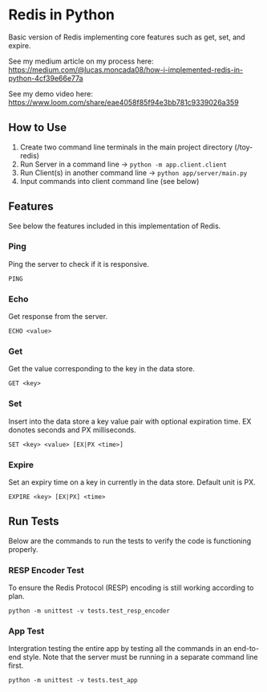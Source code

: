 # Redis in Python
Basic version of Redis implementing core features such as get, set, and expire.

See my medium article on my process here: https://medium.com/@lucas.moncada08/how-i-implemented-redis-in-python-4cf39e66e77a

See my demo video here: https://www.loom.com/share/eae4058f85f94e3bb781c9339026a359

## How to Use

1. Create two command line terminals in the main project directory (/toy-redis)
1. Run Server in a command line -> ```python -m app.client.client```
2. Run Client(s) in another command line -> ```python app/server/main.py```
3. Input commands into client command line (see below)

## Features
See below the features included in this implementation of Redis.

### Ping
Ping the server to check if it is responsive.
```
PING
```

### Echo
Get response from the server.
```
ECHO <value>
```

### Get
Get the value corresponding to the key in the data store.
```
GET <key>
```

### Set
Insert into the data store a key value pair with optional expiration time. EX donotes seconds and PX milliseconds.
```
SET <key> <value> [EX|PX <time>]
```

### Expire
Set an expiry time on a key in currently in the data store. Default unit is PX.
```
EXPIRE <key> [EX|PX] <time>
```

## Run Tests
Below are the commands to run the tests to verify the code is functioning properly. 

### RESP Encoder Test
To ensure the Redis Protocol (RESP) encoding is still working according to plan.
```
python -m unittest -v tests.test_resp_encoder
```

### App Test
Intergration testing the entire app by testing all the commands in an end-to-end style. Note that the server must be running in a separate command line first.
```
python -m unittest -v tests.test_app
```


